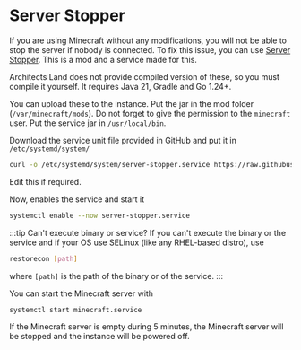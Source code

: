 # Server Stopper

If you are using Minecraft without any modifications, you will not be able to stop the server if nobody is connected.
To fix this issue, you can use [Server Stopper](https://github.com/architects-land/server-stopper).
This is a mod and a service made for this.

Architects Land does not provide compiled version of these, so you must compile it yourself.
It requires Java 21, Gradle and Go 1.24+.

You can upload these to the instance.
Put the jar in the mod folder (`/var/minecraft/mods`).
Do not forget to give the permission to the `minecraft` user.
Put the service jar in `/usr/local/bin`.

Download the service unit file provided in GitHub and put it in `/etc/systemd/system/`
```bash
curl -o /etc/systemd/system/server-stopper.service https://raw.githubusercontent.com/architects-land/server-stopper/refs/heads/main/service/server-stopper.service
```
Edit this if required.

Now, enables the service and start it
```bash
systemctl enable --now server-stopper.service
```

:::tip Can't execute binary or service?
If you can't execute the binary or the service and if your OS use SELinux (like any RHEL-based distro), use
```bash
restorecon [path]
```
where `[path]` is the path of the binary or of the service.
:::

You can start the Minecraft server with
```bash
systemctl start minecraft.service
```
If the Minecraft server is empty during 5 minutes, the Minecraft server will be stopped and the instance will be powered
off.